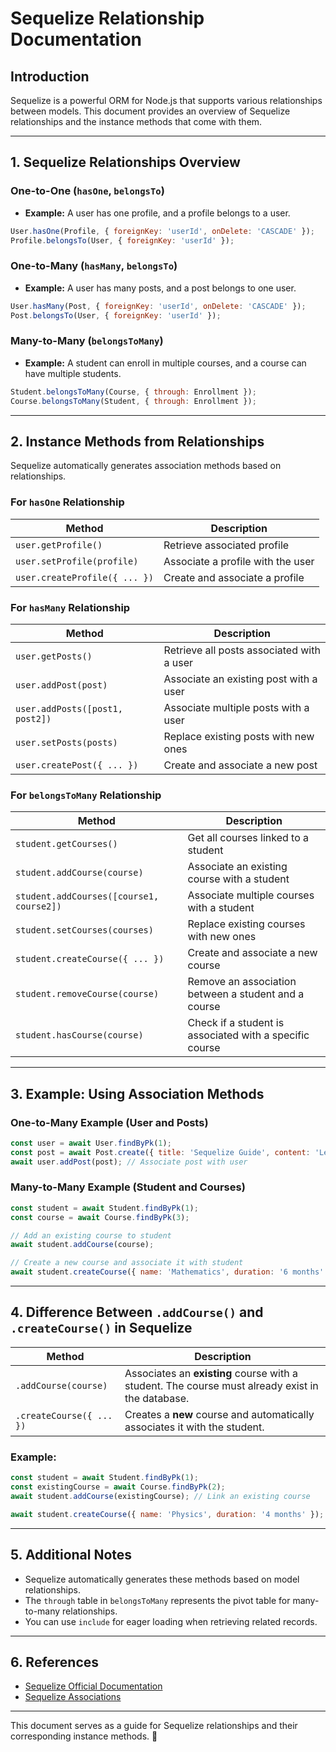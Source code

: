 # Sequelize Relationship Documentation

## Introduction
Sequelize is a powerful ORM for Node.js that supports various relationships between models. This document provides an overview of Sequelize relationships and the instance methods that come with them.

---

## **1. Sequelize Relationships Overview**

### **One-to-One (`hasOne`, `belongsTo`)**
- **Example:** A user has one profile, and a profile belongs to a user.
```javascript
User.hasOne(Profile, { foreignKey: 'userId', onDelete: 'CASCADE' });
Profile.belongsTo(User, { foreignKey: 'userId' });
```

### **One-to-Many (`hasMany`, `belongsTo`)**
- **Example:** A user has many posts, and a post belongs to one user.
```javascript
User.hasMany(Post, { foreignKey: 'userId', onDelete: 'CASCADE' });
Post.belongsTo(User, { foreignKey: 'userId' });
```

### **Many-to-Many (`belongsToMany`)**
- **Example:** A student can enroll in multiple courses, and a course can have multiple students.
```javascript
Student.belongsToMany(Course, { through: Enrollment });
Course.belongsToMany(Student, { through: Enrollment });
```

---

## **2. Instance Methods from Relationships**
Sequelize automatically generates association methods based on relationships.

### **For `hasOne` Relationship**
| Method | Description |
|--------|------------|
| `user.getProfile()` | Retrieve associated profile |
| `user.setProfile(profile)` | Associate a profile with the user |
| `user.createProfile({ ... })` | Create and associate a profile |

### **For `hasMany` Relationship**
| Method | Description |
|--------|------------|
| `user.getPosts()` | Retrieve all posts associated with a user |
| `user.addPost(post)` | Associate an existing post with a user |
| `user.addPosts([post1, post2])` | Associate multiple posts with a user |
| `user.setPosts(posts)` | Replace existing posts with new ones |
| `user.createPost({ ... })` | Create and associate a new post |

### **For `belongsToMany` Relationship**
| Method | Description |
|--------|------------|
| `student.getCourses()` | Get all courses linked to a student |
| `student.addCourse(course)` | Associate an existing course with a student |
| `student.addCourses([course1, course2])` | Associate multiple courses with a student |
| `student.setCourses(courses)` | Replace existing courses with new ones |
| `student.createCourse({ ... })` | Create and associate a new course |
| `student.removeCourse(course)` | Remove an association between a student and a course |
| `student.hasCourse(course)` | Check if a student is associated with a specific course |

---

## **3. Example: Using Association Methods**

### **One-to-Many Example (User and Posts)**
```javascript
const user = await User.findByPk(1);
const post = await Post.create({ title: 'Sequelize Guide', content: 'Learn Sequelize relationships' });
await user.addPost(post); // Associate post with user
```

### **Many-to-Many Example (Student and Courses)**
```javascript
const student = await Student.findByPk(1);
const course = await Course.findByPk(3);

// Add an existing course to student
await student.addCourse(course);

// Create a new course and associate it with student
await student.createCourse({ name: 'Mathematics', duration: '6 months' });
```

---

## **4. Difference Between `.addCourse()` and `.createCourse()` in Sequelize**

| Method | Description |
|--------|------------|
| `.addCourse(course)` | Associates an **existing** course with a student. The course must already exist in the database. |
| `.createCourse({ ... })` | Creates a **new** course and automatically associates it with the student. |

### **Example:**
```javascript
const student = await Student.findByPk(1);
const existingCourse = await Course.findByPk(2);
await student.addCourse(existingCourse); // Link an existing course

await student.createCourse({ name: 'Physics', duration: '4 months' }); // Create and link a new course
```

---

## **5. Additional Notes**
- Sequelize automatically generates these methods based on model relationships.
- The `through` table in `belongsToMany` represents the pivot table for many-to-many relationships.
- You can use `include` for eager loading when retrieving related records.

---

## **6. References**
- [Sequelize Official Documentation](https://sequelize.org/docs/v6/)
- [Sequelize Associations](https://sequelize.org/docs/v6/advanced-association/)

---

This document serves as a guide for Sequelize relationships and their corresponding instance methods. 🚀

